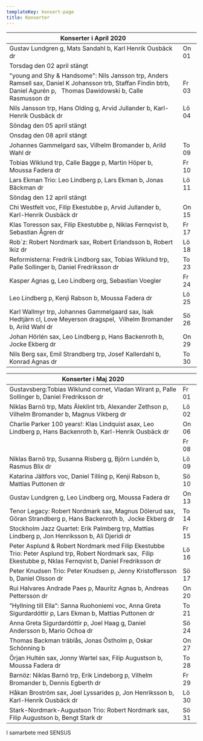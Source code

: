 ```yaml
---
templateKey: konsert-page
title: Konserter
---
```

| Konserter i April 2020                                                                                                                                                    |       |
| ------------------------------------------------------------------------------------------------------------------------------------------------------------------------- | ----- |
| Gustav Lundgren g, Mats Sandahl b, Karl Henrik Ousbäck dr                                                                                                                 | On 01 |
| Torsdag den 02 april stängt                                                                                                                                               |       |
| "young and Shy & Handsome": Nils Jansson trp, Anders Ramsell sax, Daniel K Johansson trb, Staffan Findin btrb, Daniel Agurén p,   Thomas Dawidowski b, Calle Rasmusson dr | Fr 03 |
| Nils Jansson trp, Hans Olding g, Arvid Jullander b, Karl-Henrik Ousbäck dr                                                                                                | Lö 04 |
| Söndag den 05 april stängt                                                                                                                                                |       |
| Onsdag den 08 april stängt                                                                                                                                                |       |
| Johannes Gammelgard sax, Vilhelm Bromander b, Arild Wahl dr                                                                                                               | To 09 |
| Tobias Wiklund trp, Calle Bagge p, Martin Höper b, Moussa Fadera dr                                                                                                       | Fr 10 |
| Lars Ekman Trio: Leo Lindberg p, Lars Ekman b, Jonas Bäckman dr                                                                                                           | Lö 11 |
| Söndag den 12 april stängt|                                                                                                                                                
| Chi Westfelt voc, Filip Ekestubbe p, Arvid Jullander b,      Karl-Henrik Ousbäck dr | On 15|                                                                                                                                                
| Klas Toresson sax, Filip Ekestubbe p, Niklas Fernqvist b, Sebastian Ågren dr| Fr 17|
| Rob´z: Robert Nordmark sax, Robert Erlandsson b, Robert Ikiz dr                                                                                                                                                                                          | Lö 18 |
| Reformisterna: Fredrik Lindborg sax, Tobias Wiklund trp, Palle Sollinger b, Daniel Fredriksson dr                                                                                                                                                                                         | To 23 |
|Kasper Agnas g, Leo Lindberg org, Sebastian Voegler|Fr 24|
|Leo Lindberg p, Kenji Rabson b, Moussa Fadera dr|Lö 25|
| Karl Wallmyr trp, Johannes Gammelgaard sax, Isak Hedtjärn cl, Love Meyerson dragspel,  Vilhelm Bromander b, Arild Wahl dr                                                                                                                                          | Sö 26 |
| Johan Hörlén sax, Leo Lindberg p, Hans Backenroth b, Jocke Ekberg dr                                                                                                                                                                                                                           | On 29 |
| Nils Berg sax, Emil Strandberg trp, Josef Kallerdahl b, Konrad Agnas dr                                                                                                                                                                                  | To 30 |     

| Konserter i Maj 2020                                                                                                                                                                         |       |
| -------------------------------------------------------------------------------------------------------------------------------------------------------------------------------------------- | ----- |
|Gustavsberg:Tobias Wiklund cornet, Vladan Wirant p, Palle Sollinger b, Daniel Fredriksson dr|Fr 01|
| Niklas Barnö trp, Mats Äleklint trb, Alexander Zethson p, Vilhelm Bromander b, Magnus Vikberg dr | Lö 02 |
| Charlie Parker 100 years!: Klas Lindquist asax, Leo Lindberg p, Hans Backenroth b, Karl-Henrik Ousbäck dr                                                                                    | On 06 |
                                                                                     | Fr 08 |
| Niklas Barnö trp, Susanna Risberg g, Björn Lundén b, Rasmus Blix dr|Lö 09|
| Katarina Jältfors  voc, Daniel Tilling p, Kenji Rabson b, Mattias Puttonen dr                                                                                                                | Sö 10 |
| Gustav Lundgren g, Leo Lindberg org, Moussa Fadera dr                                                                                                                                        | On 13 |
| Tenor Legacy: Robert Nordmark sax, Magnus Dölerud sax, Göran Strandberg p,  Hans Backenroth b,  Jocke Ekberg dr                                                                              | To 14 |
| Stockholm Jazz Quartet: Erik Palmberg trp, Mattias Lindberg p, Jon Henriksson b, Ali Djeridi dr                                                                                              | Fr 15 |
| Peter Asplund & Robert Nordmark med Filip Ekestubbe Trio: Peter Asplund trp, Robert Nordmark sax,  Filip Ekestubbe p, Nklas Fernqvist b, Daniel Fredriksson dr                               | Lö 16 |
| Peter Knudsen Trio: Peter Knudsen p, Jenny Kristoffersson b, Daniel Olsson dr                                                                                                                        | Sö 17 |
| Rui Halvares Andrade Paes p, Mauritz Agnas b, Andreas Pettersson dr                                                                                                                          | On 20 |
| ”Hyllning till Ella”: Sanna Ruohoniemi voc, Anna Greta Sigurdardóttir p, Lars Ekman b, Mattias Puttonen dr                                                                                   | To 21 |
| Anna Greta Sigurdardóttir p, Joel Haag g, Daniel Andersson b, Mario Ochoa dr                                                                                                                 | Sö 24 |
| Thomas Backman träblås, Jonas Östholm p, Oskar Schönning b                                                                                                                                   | On 27 |
| Örjan Hultén sax, Jonny Wartel sax, Filip Augustson b, Moussa Fadera dr                                                                                                                      | To 28 |
| Barnöz: Niklas Barnö trp, Erik Lindeborg p, Vilhelm Bromander b, Dennis Egberth dr                                                                                                           | Fr 29 |
| Håkan Broström sax, Joel Lyssarides p, Jon Henriksson b, Karl-Henrik Ousbäck dr                                                                                                              | Lö 30 |
| Stark-Nordmark-Augustson Trio: Robert Nordmark sax, Filip Augustson b, Bengt Stark dr                                                                                                        | Sö 31 |

I samarbete med SENSUS
